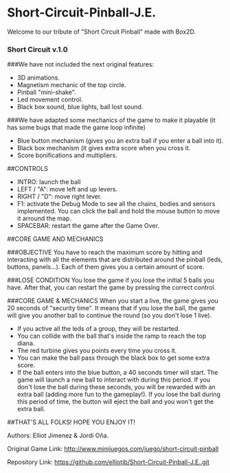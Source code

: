﻿# Short-Circuit-Pinball-J.E.

Welcome to our tribute of "Short Circuit Pinball" made with Box2D.

### Short Circuit v.1.0

###We have not included the next original features:
- 3D animations.
- Magnetism mechanic of the top circle.
- Pinball "mini-shake".
- Led movement control.
- Black box sound, blue lights, ball lost sound.

###We have adapted some mechanics of the game to make it playable (it has some bugs that made the game loop infinite)
- Blue button mechanism (gives you an extra ball if you enter a ball into it).
- Black box mechanism (it gives extra score when you cross it.
- Score bonifications and multipliers.


##CONTROLS
- INTRO: launch the ball
- LEFT / "A": move left and up levers.
- RIGHT / "D": move right lever.
- F1: activate the Debug Mode to see all the chains, bodies and sensors implemented.
      You can click the ball and hold the mouse button to move it arround the map.
- SPACEBAR: restart the game after the Game Over.

##CORE GAME AND MECHANICS

###OBJECTIVE
You have to reach the maximum score by hitting and interacting with all the elements 
that are distributed around the pinball (leds, buttons, panels...).
Each of them gives you a certain amount of score.

###LOSE CONDITION
You lose the game if you lose the initial 5 balls you have.
After that, you can restart the game by pressing the correct control.

###CORE GAME & MECHANICS
When you start a live, the game gives you 20 seconds of "security time". It means that if you lose the ball,
the game will give you another ball to continue the round (so you don't lose 1 live).

- If you active all the leds of a group, they will be restarted.
- You can collide with the ball that's inside the ramp to reach the top diana.
- The red turbine gives you points every time you cross it.
- You can make the ball pass through the black box to get some extra score.
- If the ball enters into the blue button, a 40 seconds timer will start. The game will launch a new ball 
  to interact with during this period. If you don't lose the ball during these seconds, you will be 
  rewarded with an extra ball (adding more fun to the gameplay!).
  If you lose the ball during this period of time, the button will eject the ball and you won't get the extra ball.


##THAT'S ALL FOLKS! HOPE YOU ENJOY IT!


Authors: Elliot Jimenez & Jordi Oña.

Original Game Link: http://www.minijuegos.com/juego/short-circuit-pinball

Repository Link: https://github.com/elliotjb/Short-Circuit-Pinball-J.E..git




